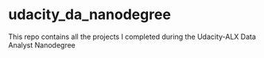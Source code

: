 # udacity_da_nanodegree
This repo contains all the projects I completed during the Udacity-ALX Data Analyst Nanodegree
